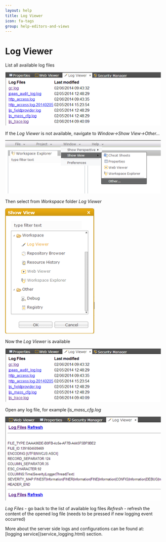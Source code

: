```yaml
---
layout: help
title: Log Viewer
icon: fa-tags
group: help-editors-and-views
---
```


Log Viewer
===

List all available log files

![Log Viewer](images/tooling/editors_and_views/log_viewer/log_viewer_1.png)

If the *Log Viewer* is not available, navigate to *Window->Show View->Other...*

![Log Viewer](images/tooling/editors_and_views/log_viewer/log_viewer_2.png)

Then select from *Workspace* folder *Log Viewer*

![Log Viewer](images/tooling/editors_and_views/log_viewer/log_viewer_3.png)

Now the *Log Viewer* is available

![Log Viewer](images/tooling/editors_and_views/log_viewer/log_viewer_1.png)

Open any log file, for example *ljs_mass_cfg.log*

![Log Viewer](images/tooling/editors_and_views/log_viewer/log_viewer_4.png)

*Log Files* - go back to the list of available log files
*Refresh* - refresh the content of the opened log file (needs to be pressed if new logging event occurred)

More about the server side logs and configurations can be found at: [logging service[(service_logging.html) section.
